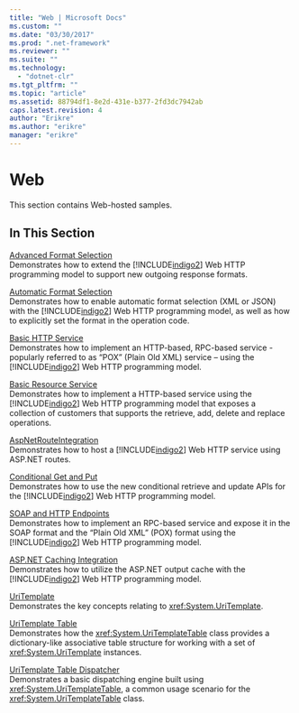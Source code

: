 ```yaml
---
title: "Web | Microsoft Docs"
ms.custom: ""
ms.date: "03/30/2017"
ms.prod: ".net-framework"
ms.reviewer: ""
ms.suite: ""
ms.technology: 
  - "dotnet-clr"
ms.tgt_pltfrm: ""
ms.topic: "article"
ms.assetid: 88794df1-8e2d-431e-b377-2fd3dc7942ab
caps.latest.revision: 4
author: "Erikre"
ms.author: "erikre"
manager: "erikre"
---
```

# Web
This section contains Web-hosted samples.  
  
## In This Section  
 [Advanced Format Selection](../../../../docs/framework/wcf/samples/advanced-format-selection.md)  
 Demonstrates how to extend the [!INCLUDE[indigo2](../../../../includes/indigo2-md.md)] Web HTTP programming model to support new outgoing response formats.  
  
 [Automatic Format Selection](../../../../docs/framework/wcf/samples/automatic-format-selection.md)  
 Demonstrates how to enable automatic format selection (XML or JSON) with the [!INCLUDE[indigo2](../../../../includes/indigo2-md.md)] Web HTTP programming model, as well as how to explicitly set the format in the operation code.  
  
 [Basic HTTP Service](../../../../docs/framework/wcf/samples/basic-http-service.md)  
 Demonstrates how to implement an HTTP-based, RPC-based service - popularly referred to as “POX” (Plain Old XML) service – using the [!INCLUDE[indigo2](../../../../includes/indigo2-md.md)] Web HTTP programming model.  
  
 [Basic Resource Service](../../../../docs/framework/wcf/samples/basic-resource-service.md)  
 Demonstrates how to implement a HTTP-based service using the [!INCLUDE[indigo2](../../../../includes/indigo2-md.md)] Web HTTP programming model that exposes a collection of customers that supports the retrieve, add, delete and replace operations.  
  
 [AspNetRouteIntegration](../../../../docs/framework/wcf/samples/aspnetrouteintegration.md)  
 Demonstrates how to host a [!INCLUDE[indigo2](../../../../includes/indigo2-md.md)] Web HTTP service using ASP.NET routes.  
  
 [Conditional Get and Put](../../../../docs/framework/wcf/samples/conditional-get-and-put.md)  
 Demonstrates how to use the new conditional retrieve and update APIs for the [!INCLUDE[indigo2](../../../../includes/indigo2-md.md)] Web HTTP programming model.  
  
 [SOAP and HTTP Endpoints](../../../../docs/framework/wcf/samples/soap-and-http-endpoints.md)  
 Demonstrates how to implement an RPC-based service and expose it in the SOAP format and the “Plain Old XML” (POX) format using the [!INCLUDE[indigo2](../../../../includes/indigo2-md.md)] Web HTTP programming model.  
  
 [ASP.NET Caching Integration](../../../../docs/framework/wcf/samples/aspnet-caching-integration.md)  
 Demonstrates how to utilize the ASP.NET output cache with the [!INCLUDE[indigo2](../../../../includes/indigo2-md.md)] Web HTTP programming model.  
  
 [UriTemplate](../../../../docs/framework/wcf/samples/uritemplate-sample.md)  
 Demonstrates the key concepts relating to <xref:System.UriTemplate>.  
  
 [UriTemplate Table](../../../../docs/framework/wcf/samples/uritemplate-table-sample.md)  
 Demonstrates how the <xref:System.UriTemplateTable> class provides a dictionary-like associative table structure for working with a set of <xref:System.UriTemplate> instances.  
  
 [UriTemplate Table Dispatcher](../../../../docs/framework/wcf/samples/uritemplate-table-dispatcher-sample.md)  
 Demonstrates a basic dispatching engine built using <xref:System.UriTemplateTable>, a common usage scenario for the <xref:System.UriTemplateTable> class.